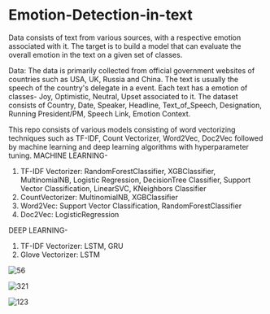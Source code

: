 # Emotion-Detection-in-text
Data consists of text from various sources, with a respective emotion associated with it. The target is to build a model that can evaluate the overall emotion in the text on a given set of classes. 

Data: 
The data is primarily collected from official government websites of countries such as USA, UK, Russia and China. The text is usually the speech of the country's delegate in a event. Each text has a emotion of classes- Joy, Optimistic, Neutral, Upset associated to it. The dataset consists of Country, Date, Speaker, Headline,	Text_of_Speech,	Designation, Running President/PM, Speech Link, Emotion	Context.

This repo consists of various models consisting of word vectorizing techniques such as TF-IDF, Count Vectorizer, Word2Vec, Doc2Vec followed by machine learning and deep learning algorithms with hyperparameter tuning. 
MACHINE LEARNING-
1. TF-IDF Vectorizer: RandomForestClassifier, XGBClassifier, MultinomialNB, Logistic Regression, DecisionTree Classifier, Support Vector Classification, LinearSVC, KNeighbors Classifier
2. CountVectorizer: MultinomialNB, XGBClassifier
3. Word2Vec: Support Vector Classification, RandomForestClassifier
4. Doc2Vec: LogisticRegression

DEEP LEARNING-
1. TF-IDF Vectorizer: LSTM, GRU
2. Glove Vectorizer: LSTM

![56](https://github.com/Tagore-J/Emotion-Detection-in-text/assets/144498208/784a0c97-a1ef-453f-a667-98e152131dc2)


![321](https://github.com/Tagore-J/Emotion-Detection-in-text/assets/144498208/258039a1-1012-4b80-b4cc-5b3e0969a770)


![123](https://github.com/Tagore-J/Emotion-Detection-in-text/assets/144498208/0146eef3-9f9b-488a-bdf0-e19164babd0b)
